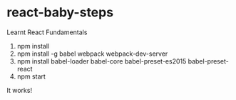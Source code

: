 # react-baby-steps
Learnt React Fundamentals

1. npm install
2. npm install -g babel webpack webpack-dev-server
3. npm install babel-loader babel-core babel-preset-es2015 babel-preset-react
4. npm start

It works!
